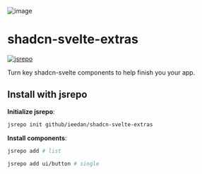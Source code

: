![image](https://github.com/user-attachments/assets/276803e5-8370-483d-acee-f8e1e6f3abd9)

# shadcn-svelte-extras

[![jsrepo](https://jsrepo.dev/badges/build/passing.svg)](https://jsrepo.dev)

Turn key shadcn-svelte components to help finish you your app.

## Install with jsrepo

**Initialize jsrepo**:

```bash
jsrepo init github/ieedan/shadcn-svelte-extras
```

**Install components**:

```bash
jsrepo add # list

jsrepo add ui/button # single
```
